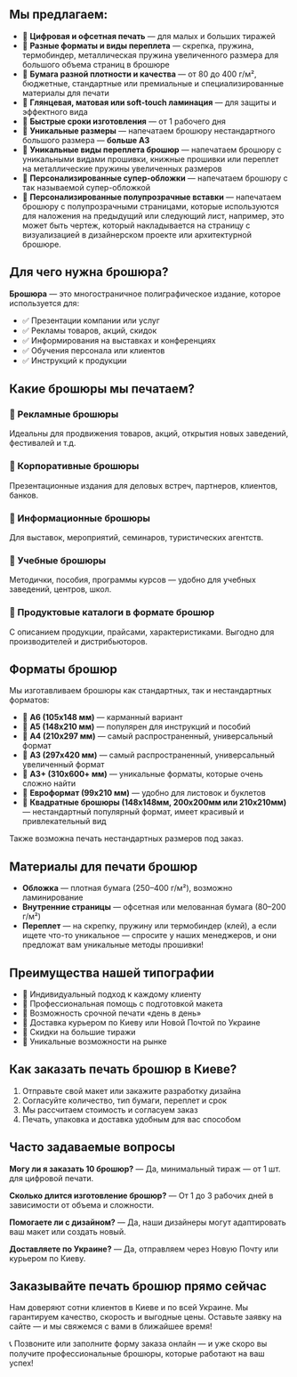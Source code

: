 ## Мы предлагаем:

* 🔹 **Цифровая и офсетная печать** — для малых и больших тиражей
* 🔹 **Разные форматы и виды переплета** — скрепка, пружина, термобиндер, металлическая пружина увеличенного размера для большого объема страниц в брошюре
* 🔹 **Бумага разной плотности и качества** — от 80 до 400 г/м², бюджетные, стандартные или премиальные и специализированные материалы для печати
* 🔹 **Глянцевая, матовая или soft-touch ламинация** — для защиты и эффектного вида
* 🔹 **Быстрые сроки изготовления** — от 1 рабочего дня
* 🔹 **Уникальные размеры** — напечатаем брошюру нестандартного большого размера — **больше А3**
* 🔹 **Уникальные виды переплета брошюр** — напечатаем брошюру с уникальными видами прошивки, книжные прошивки или переплет на металлические пружины увеличенных размеров
* 🔹 **Персонализированные супер-обложки** — напечатаем брошюру с так называемой супер-обложкой
* 🔹 **Персонализированные полупрозрачные вставки** — напечатаем брошюру с полупрозрачными страницами, которые используются для наложения на предыдущий или следующий лист, например, это может быть чертеж, который накладывается на страницу с визуализацией в дизайнерском проекте или архитектурной брошюре.

## Для чего нужна брошюра?

**Брошюра** — это многостраничное полиграфическое издание, которое используется для:

* ✅ Презентации компании или услуг
* ✅ Рекламы товаров, акций, скидок
* ✅ Информирования на выставках и конференциях
* ✅ Обучения персонала или клиентов
* ✅ Инструкций к продукции

## Какие брошюры мы печатаем?

### 🔸 Рекламные брошюры

Идеальны для продвижения товаров, акций, открытия новых заведений, фестивалей и т.д.

### 🔸 Корпоративные брошюры

Презентационные издания для деловых встреч, партнеров, клиентов, банков.

### 🔸 Информационные брошюры

Для выставок, мероприятий, семинаров, туристических агентств.

### 🔸 Учебные брошюры

Методички, пособия, программы курсов — удобно для учебных заведений, центров, школ.

### 🔸 Продуктовые каталоги в формате брошюр

С описанием продукции, прайсами, характеристиками. Выгодно для производителей и дистрибьюторов.

## Форматы брошюр

Мы изготавливаем брошюры как стандартных, так и нестандартных форматов:

* 📌 **A6 (105x148 мм)** — карманный вариант
* 📌 **A5 (148x210 мм)** — популярен для инструкций и пособий
* 📌 **A4 (210x297 мм)** — самый распространенный, универсальный формат
* 📌 **A3 (297х420 мм)** — самый распространенный, универсальный увеличенный формат
* 📌 **A3+ (310х600+ мм)** — уникальные форматы, которые очень сложно найти
* 📌 **Евроформат (99x210 мм)** — удобно для листовок и буклетов
* 📌 **Квадратные брошюры (148х148мм, 200х200мм или 210х210мм)** — нестандартный популярный формат, имеет красивый и привлекательный вид

Также возможна печать нестандартных размеров под заказ.

## Материалы для печати брошюр

* **Обложка** — плотная бумага (250–400 г/м²), возможно ламинирование
* **Внутренние страницы** — офсетная или мелованная бумага (80–200 г/м²)
* **Переплет** — на скрепку, пружину или термобиндер (клей), а если ищете что-то уникальное — спросите у наших менеджеров, и они предложат вам уникальные методы прошивки!

## Преимущества нашей типографии

* 🔹 Индивидуальный подход к каждому клиенту
* 🔹 Профессиональная помощь с подготовкой макета
* 🔹 Возможность срочной печати «день в день»
* 🔹 Доставка курьером по Киеву или Новой Почтой по Украине
* 🔹 Скидки на большие тиражи
* 🔹 Уникальные возможности на рынке

## Как заказать печать брошюр в Киеве?

1. Отправьте свой макет или закажите разработку дизайна
2. Согласуйте количество, тип бумаги, переплет и срок
3. Мы рассчитаем стоимость и согласуем заказ
4. Печать, упаковка и доставка удобным для вас способом

## Часто задаваемые вопросы

**Могу ли я заказать 10 брошюр?**
— Да, минимальный тираж — от 1 шт. для цифровой печати.

**Сколько длится изготовление брошюр?**
— От 1 до 3 рабочих дней в зависимости от объема и сложности.

**Помогаете ли с дизайном?**
— Да, наши дизайнеры могут адаптировать ваш макет или создать новый.

**Доставляете по Украине?**
— Да, отправляем через Новую Почту или курьером по Киеву.

## Заказывайте печать брошюр прямо сейчас

Нам доверяют сотни клиентов в Киеве и по всей Украине. Мы гарантируем качество, скорость и выгодные цены. Оставьте заявку на сайте — и мы свяжемся с вами в ближайшее время!

📞 Позвоните или заполните форму заказа онлайн — и уже скоро вы получите профессиональные брошюры, которые работают на ваш успех!